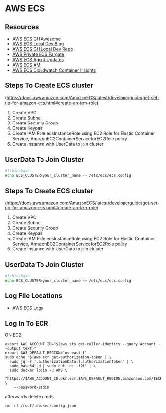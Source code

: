 # AWS ECS

## Resources

- [AWS ECS GH Awesome](https://github.com/nathanpeck/awesome-ecs)
- [AWS ECS Local Dev Blog](https://aws.amazon.com/blogs/compute/a-guide-to-locally-testing-containers-with-amazon-ecs-local-endpoints-and-docker-compose/)
- [AWS ECS GH Local Dev Repo](https://github.com/awslabs/amazon-ecs-local-container-endpoints<Paste>)
- [AWS Private ECS Fargate](https://aws.amazon.com/blogs/compute/access-private-applications-on-aws-fargate-using-amazon-api-gateway-privatelink/)
- [AWS ECS Agent Updates](https://docs.aws.amazon.com/AmazonECS/latest/developerguide/ecs-agent-update.html)
- [AWS ECS AMI](https://docs.aws.amazon.com/AmazonECS/latest/developerguide/agent-update-ecs-ami.html)
- [AWS ECS Cloudwatch Container Insights](https://aws.amazon.com/blogs/mt/introducing-container-insights-for-amazon-ecs/)

## Steps To Create ECS cluster

(https://docs.aws.amazon.com/AmazonECS/latest/developerguide/get-set-up-for-amazon-ecs.html#create-an-iam-role)

1. Create VPC
2. Create Subnet
3. Create Security Group
4. Create Keypair
5. Create IAM Role ecsInstanceRole using EC2 Role for Elastic Container Service,
   AmazonEC2ContainerServiceforEC2Role policy
6. Create instance with UserData to join cluster

## UserData To Join Cluster

```sh
#!/bin/bash
echo ECS_CLUSTER=your_cluster_name >> /etc/ecs/ecs.config
```

## Steps To Create ECS cluster

(https://docs.aws.amazon.com/AmazonECS/latest/developerguide/get-set-up-for-amazon-ecs.html#create-an-iam-role)

1. Create VPC
2. Create Subnet
3. Create Security Group
4. Create Keypair
5. Create IAM Role ecsInstanceRole using EC2 Role for Elastic Container Service,
   AmazonEC2ContainerServiceforEC2Role policy
6. Create instance with UserData to join cluster

## UserData To Join Cluster

```sh
#!/bin/bash
echo ECS_CLUSTER=your_cluster_name >> /etc/ecs/ecs.config
```

## Log File Locations

- [AWS ECS Logs](https://docs.aws.amazon.com/AmazonECS/latest/developerguide/logs.html)

## Log In To ECR

ON EC2

```console
export AWS_ACCOUNT_ID="$(aws sts get-caller-identity --query Account --output text)"
export AWS_DEFAULT_REGION='us-east-1'
sudo echo "$(aws ecr get-authorization-token | \
  sudo jq -r '.authorizationData[].authorizationToken' | \
  sudo base64 -d | sudo cut -d: -f2)" | \
  sudo docker login -u AWS \
    "https://$AWS_ACCOUNT_ID.dkr.ecr.$AWS_DEFAULT_REGION.amazonaws.com/$ECR_REPO" \
    --password-stdin
```

afterwards delete creds

```console
rm -rf /root/.docker/config.json
```

